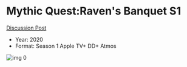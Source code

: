 # Mythic Quest:Raven's Banquet S1

[Discussion Post](https://www.avsforum.com/threads/bass-eq-for-filtered-movies.2995212/post-59245344)

* Year: 2020
* Format: Season 1 Apple TV+ DD+ Atmos

![img 0](https://i.imgur.com/SgShsh5.jpg)

